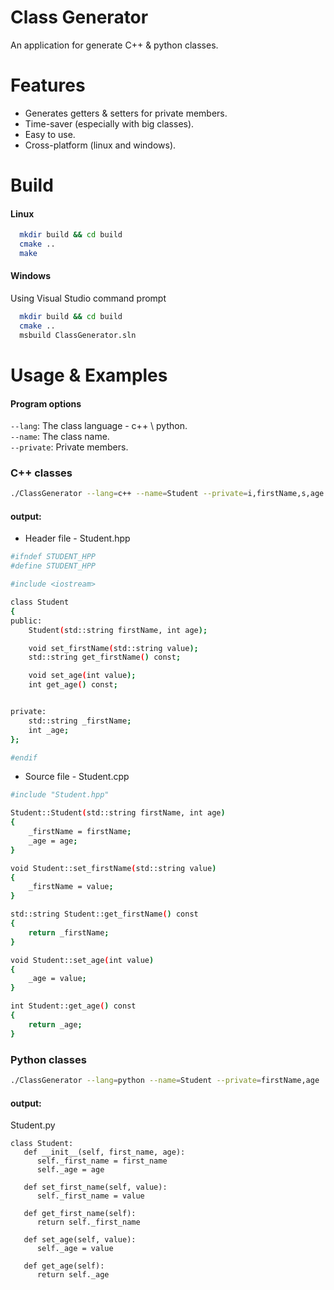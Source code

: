 
# Class Generator

An application for generate C++ & python classes.

# Features

 - Generates getters & setters for private members.
 - Time-saver (especially with big classes).
 - Easy to use.
 - Cross-platform (linux and windows).

  
# Build

#### Linux

```bash
  mkdir build && cd build
  cmake ..
  make
```

#### Windows 
Using Visual Studio command prompt

```bash
  mkdir build && cd build
  cmake ..
  msbuild ClassGenerator.sln
```

  
# Usage & Examples






#### Program options
`--lang`: The class language - c++ \ python.  
`--name`: The class name.  
`--private`: Private members.



### C++ classes
```bash
./ClassGenerator --lang=c++ --name=Student --private=i,firstName,s,age
```
####  output:
- Header file - Student.hpp
```bash
#ifndef STUDENT_HPP
#define STUDENT_HPP

#include <iostream>

class Student
{
public:
	Student(std::string firstName, int age);

	void set_firstName(std::string value);
	std::string get_firstName() const;

	void set_age(int value);
	int get_age() const;


private:
	std::string _firstName;
	int _age;
};

#endif
```

- Source file - Student.cpp
```bash
#include "Student.hpp"

Student::Student(std::string firstName, int age)
{
	_firstName = firstName;
	_age = age;
}

void Student::set_firstName(std::string value)
{
	_firstName = value;
}

std::string Student::get_firstName() const
{
	return _firstName;
}

void Student::set_age(int value)
{
	_age = value;
}

int Student::get_age() const
{
	return _age;
}
```

### Python classes
```bash
./ClassGenerator --lang=python --name=Student --private=firstName,age
```
####  output:
Student.py

```
class Student:
   def __init__(self, first_name, age):
      self._first_name = first_name
      self._age = age

   def set_first_name(self, value):
      self._first_name = value

   def get_first_name(self):
      return self._first_name

   def set_age(self, value):
      self._age = value

   def get_age(self):
      return self._age
```
      


